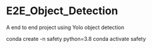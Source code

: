 # E2E_Object_Detection
A end to end project using Yolo object detection

conda create -n safety python=3.8 
conda activate safety